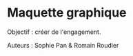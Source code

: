 Maquette graphique
==========

Objectif : créer de l'engagement. 

Auteurs : Sophie Pan & Romain Roudier